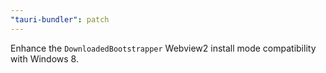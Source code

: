 ```yaml
---
"tauri-bundler": patch
---
```


Enhance the `DownloadedBootstrapper` Webview2 install mode compatibility with Windows 8.
